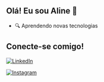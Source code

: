## Olá! Eu sou Aline 💜

- 🔍 Aprendendo novas tecnologias

## Conecte-se comigo!
[![LinkedIn](https://img.shields.io/badge/LinkedIn-0077B5?style=for-the-badge&logo=linkedin&logoColor=white)](www.linkedin.com/in/aline-mouzinho-10039824b)

[![Instagram](https://img.shields.io/badge/Instagram-000?style=for-the-badge&logo=instagram)](https://www.instagram.com/linemouzin._/)


